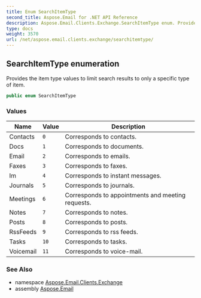 ```yaml
---
title: Enum SearchItemType
second_title: Aspose.Email for .NET API Reference
description: Aspose.Email.Clients.Exchange.SearchItemType enum. Provides the item type values to limit search results to only a specific type of item
type: docs
weight: 3570
url: /net/aspose.email.clients.exchange/searchitemtype/
---
```

## SearchItemType enumeration

Provides the item type values to limit search results to only a specific type of item.

```csharp
public enum SearchItemType
```

### Values

| Name | Value | Description |
| --- | --- | --- |
| Contacts | `0` | Corresponds to contacts. |
| Docs | `1` | Corresponds to documents. |
| Email | `2` | Corresponds to emails. |
| Faxes | `3` | Corresponds to faxes. |
| Im | `4` | Corresponds to instant messages. |
| Journals | `5` | Corresponds to journals. |
| Meetings | `6` | Corresponds to appointments and meeting requests. |
| Notes | `7` | Corresponds to notes. |
| Posts | `8` | Corresponds to posts. |
| RssFeeds | `9` | Corresponds to rss feeds. |
| Tasks | `10` | Corresponds to tasks. |
| Voicemail | `11` | Corresponds to voice-mail. |

### See Also

* namespace [Aspose.Email.Clients.Exchange](../../aspose.email.clients.exchange/)
* assembly [Aspose.Email](../../)


